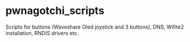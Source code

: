 # pwnagotchi_scripts
Scripts for buttons (Waveshare Oled joystick and 3 buttons), DNS, Wifite2 installation, RNDIS drivers etc.
